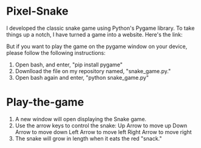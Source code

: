 # Pixel-Snake

I developed the classic snake game using Python's Pygame library. To take things up a notch, I have turned a game into a website. 
Here's the link: 

But if you want to play the game on the pygame window on your device, please follow the following instructions:
1. Open bash, and enter, "pip install pygame"
2. Downlload the file on my repository named, "snake_game.py."
3. Open bash again and enter, "python snake_game.py"

# Play-the-game
1. A new window will open displaying the Snake game.
2. Use the arrow keys to control the snake:
   Up Arrow to move up
   Down Arrow to move down
   Left Arrow to move left
   Right Arrow to move right
3. The snake will grow in length when it eats the red "snack."

